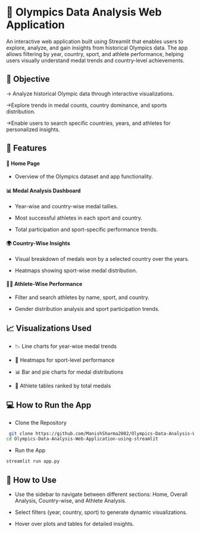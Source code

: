 
# 🏅 Olympics Data Analysis Web Application

An interactive web application built using Streamlit that enables users to explore, analyze, and gain insights from historical Olympics data. The app allows filtering by year, country, sport, and athlete performance, helping users visually understand medal trends and country-level achievements.


## 🎯 Objective
-> Analyze historical Olympic data through interactive visualizations.

->Explore trends in medal counts, country dominance, and sports distribution.

->Enable users to search specific countries, years, and athletes for personalized insights.

## 🚀 Features

 #### 📍 Home Page

- Overview of the Olympics dataset and app functionality.

#### 📊 Medal Analysis Dashboard

- Year-wise and country-wise medal tallies.

- Most successful athletes in each sport and country.

- Total participation and sport-specific performance trends.

#### 🌍 Country-Wise Insights
- Visual breakdown of medals won by a selected country over the years.

- Heatmaps showing sport-wise medal distribution.

#### 👨‍💼 Athlete-Wise Performance
- Filter and search athletes by name, sport, and country.

- Gender distribution analysis and sport participation trends.

## 📈 Visualizations Used
- 📉 Line charts for year-wise medal trends

- 🧭 Heatmaps for sport-level performance

- 📊 Bar and pie charts for medal distributions

- 🏅 Athlete tables ranked by total medals
## 💻 How to Run the App

- Clone the Repository

```bash
 git clone https://github.com/ManishSharma2002/Olympics-Data-Analysis-Web-Application-using-streamlit.git
cd Olympics-Data-Analysis-Web-Application-using-streamlit

```

- Run the App

```bash 
streamlit run app.py
```

## 🧭 How to Use
- Use the sidebar to navigate between different sections: Home, Overall Analysis, Country-wise, and Athlete Analysis.

- Select filters (year, country, sport) to generate dynamic visualizations.

- Hover over plots and tables for detailed insights.
